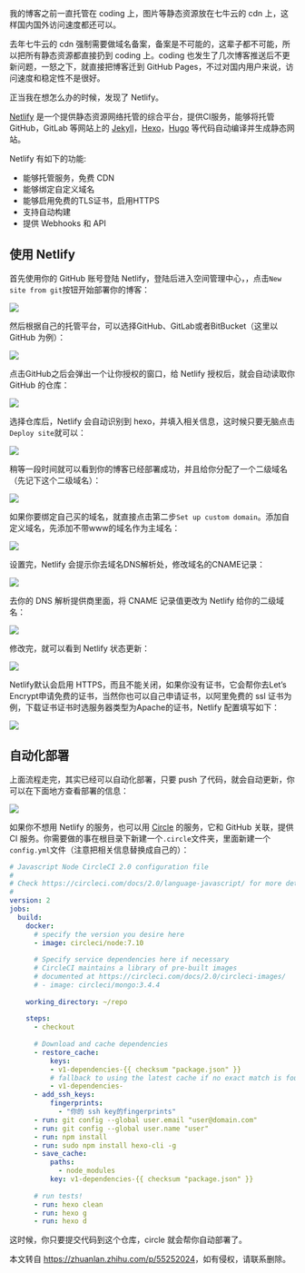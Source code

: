 我的博客之前一直托管在 coding 上，图片等静态资源放在七牛云的 cdn 上，这样国内国外访问速度都还可以。

  
去年七牛云的 cdn 强制需要做域名备案，备案是不可能的，这辈子都不可能，所以把所有静态资源都直接扔到 coding 上。coding 也发生了几次博客推送后不更新问题，一怒之下，就直接把博客迁到 GitHub Pages，不过对国内用户来说，访问速度和稳定性不是很好。

  
正当我在想怎么办的时候，发现了 Netlify。

[Netlify](https://link.zhihu.com/?target=https%3A//www.netlify.com/) 是一个提供静态资源网络托管的综合平台，提供CI服务，能够将托管 GitHub，GitLab 等网站上的 [Jekyll](https://zhida.zhihu.com/search?content_id=100408040&content_type=Article&match_order=1&q=Jekyll&zhida_source=entity)，[Hexo](https://zhida.zhihu.com/search?content_id=100408040&content_type=Article&match_order=1&q=Hexo&zhida_source=entity)，[Hugo](https://zhida.zhihu.com/search?content_id=100408040&content_type=Article&match_order=1&q=Hugo&zhida_source=entity) 等代码自动编译并生成静态网站。

Netlify 有如下的功能:

*   能够托管服务，免费 CDN
*   能够绑定自定义域名
*   能够启用免费的TLS证书，启用HTTPS
*   支持自动构建
*   提供 Webhooks 和 API  
    

**使用 Netlify**
--------------

首先使用你的 GitHub 账号登陆 Netlify，登陆后进入空间管理中心，，点击`New site from git`按钮开始部署你的博客：

![](https://pic3.zhimg.com/v2-a34cfbe75e51aa252d308015a35d751c_1440w.jpg)

然后根据自己的托管平台，可以选择GitHub、GitLab或者BitBucket（这里以 GitHub 为例）：

![](https://pic1.zhimg.com/v2-97994f2e388e9e334b4da890c451908c_1440w.jpg)

点击GitHub之后会弹出一个让你授权的窗口，给 Netlify 授权后，就会自动读取你 GitHub 的仓库：

![](https://pic4.zhimg.com/v2-0b305699509c924eeae3b1335f81118d_1440w.jpg)

选择仓库后，Netlify 会自动识别到 hexo，并填入相关信息，这时候只要无脑点击 `Deploy site`就可以：

![](https://picx.zhimg.com/v2-e9e693066491b5766d024ff02fa174b9_1440w.jpg)

稍等一段时间就可以看到你的博客已经部署成功，并且给你分配了一个二级域名（先记下这个二级域名）：

![](https://picx.zhimg.com/v2-b3952528f0beb1d4acd0d0e2e5475587_1440w.jpg)

如果你要绑定自己买的域名，就直接点击第二步`Set up custom domain`。添加自定义域名，先添加不带www的域名作为主域名：  

![](https://pic2.zhimg.com/v2-e1425f5045c7531d21843e3a070d228f_1440w.jpg)

  

设置完，Netlify 会提示你去域名DNS解析处，修改域名的CNAME记录：

  

![](https://pic1.zhimg.com/v2-92a3ef8c0982e6155bd19d28bc72f472_1440w.jpg)

去你的 DNS 解析提供商里面，将 CNAME 记录值更改为 Netlify 给你的二级域名：

![](https://picx.zhimg.com/v2-f6c8c23c3665058f3467c2a73b86ed3b_1440w.png)

  

修改完，就可以看到 Netlify 状态更新：

![](https://pic3.zhimg.com/v2-567e7f93a4df252a916e80a1562f7cb8_1440w.jpg)

Netlify默认会启用 HTTPS，而且不能关闭，如果你没有证书，它会帮你去Let’s Encrypt申请免费的证书，当然你也可以自己申请证书，以阿里免费的 ssl 证书为例，下载证书证书时选服务器类型为Apache的证书，Netlify 配置填写如下：

![](https://pic3.zhimg.com/v2-593a959e3d30007acb68fbc73b2b1bc6_1440w.jpg)

**自动化部署**
---------

上面流程走完，其实已经可以自动化部署，只要 push 了代码，就会自动更新，你可以在下面地方查看部署的信息：

![](https://pica.zhimg.com/v2-f972aa3b9fbf50f452bf61bf9ff90778_1440w.jpg)

如果你不想用 Netlify 的服务，也可以用 [Circle](https://link.zhihu.com/?target=https%3A//circleci.com/) 的服务，它和 GitHub 关联，提供 CI 服务。你需要做的事在根目录下新建一个`.circle`文件夹，里面新建一个`config.yml`文件（注意把相关信息替换成自己的）：

```yaml
# Javascript Node CircleCI 2.0 configuration file
#
# Check https://circleci.com/docs/2.0/language-javascript/ for more details
#
version: 2
jobs:
  build:
    docker:
      # specify the version you desire here
      - image: circleci/node:7.10
      
      # Specify service dependencies here if necessary
      # CircleCI maintains a library of pre-built images
      # documented at https://circleci.com/docs/2.0/circleci-images/
      # - image: circleci/mongo:3.4.4
​
    working_directory: ~/repo
​
    steps:
      - checkout
​
      # Download and cache dependencies
      - restore_cache:
          keys:
          - v1-dependencies-{{ checksum "package.json" }}
          # fallback to using the latest cache if no exact match is found
          - v1-dependencies-
      - add_ssh_keys:
          fingerprints:
            - "你的 ssh key的fingerprints"
      - run: git config --global user.email "user@domain.com"
      - run: git config --global user.name "user"
      - run: npm install
      - run: sudo npm install hexo-cli -g
      - save_cache:
          paths:
            - node_modules
          key: v1-dependencies-{{ checksum "package.json" }}
        
      # run tests!
      - run: hexo clean
      - run: hexo g
      - run: hexo d
```

这时候，你只要提交代码到这个仓库，circle 就会帮你自动部署了。

本文转自 <https://zhuanlan.zhihu.com/p/55252024>，如有侵权，请联系删除。
